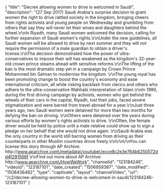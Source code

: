 {
    "title": "Decree allowing women to drive is welcomed in Saudi",
    "description": "(27 Sep 2017) Saudi Arabia's surprise decision to grant women the right to drive rattled society in the kingdom, bringing cheers from rights activists and young people on Wednesday and grumbling from others that say they will never let their wives and daughters behind the wheel.\r\nIn Riyadh, many Saudi women welcomed the decision, calling for further expansion of Saudi women's rights.\r\nUnder the new guidelines, all Saudi women will be allowed to drive by next summer and they will not require the permission of a male guardian to obtain a driver's license.\r\nThe decision demonstrated how the power of ultra-conservatives to impose their will has weakened as the kingdom's 32-year-old crown prince steams ahead with sensitive reforms.\r\nThe lifting of the ban is the most dramatic step yet in a campaign by Crown Prince Mohammed bin Salman to modernise the kingdom. \r\nThe young royal has been promoting change to boost the country's economy and ease international criticism, all while risking backlash from clerics and others who adhere to the ultra-conservative Wahhabi interpretation of Islam.\r\nIn 1990, during the first driving campaign by activists, women who got behind the wheels of their cars in the capital, Riyadh, lost their jobs, faced severe stigmatization and were barred from travel abroad for a year.\r\nJust three years ago, two Saudi women were detained for more than two months for defying the ban on driving. \r\nOthers were detained over the years during various efforts by women's rights activists to drive. \r\nOften, the female driver would be held by police until a male relative could show up to sign a pledge on her behalf that she would not drive again. \r\nSaudi Arabia was the only country in the world still barring women from driving as their counterparts in other Muslim countries drove freely.\r\n\r\n\r\nYou can license this story through AP Archive: http:\/\/www.aparchive.com\/metadata\/youtube\/ecce8c2e3e764b6250572dd4f291566f \r\nFind out more about AP Archive: http:\/\/www.aparchive.com\/HowWeWork",
    "channelid": "123184246",
    "videoid": "123187101",
    "date_created": "1506959397",
    "date_modified": "1508436482",
    "type": "captivate",
    "layout": "channelVideo",
    "url": "\/c2\/decree-allowing-women-to-drive-is-welcomed-in-saudi\/123184246-123187101"
}
